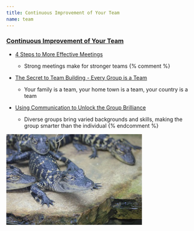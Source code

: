 ```yaml
---
title: Continuous Improvement of Your Team
name: team
---
```


### [Continuous Improvement of Your Team](/improve/your/team)

* [4 Steps to More Effective Meetings](/2015/06/4-steps-to-more-effective-meetings)
  * Strong meetings make for stronger teams
{% comment %}
* [The Secret to Team Building - Every Group is a Team](/)
  * Your family is a team, your home town is a team, your country is a team

* [Using Communication to Unlock the Group Brilliance](/)
  * Diverse groups bring varied backgrounds and skills, making the group smarter than the individual
{% endcomment %}

![Gators](/articles/images/baby-gators.jpg)
